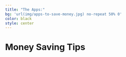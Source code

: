 ```yaml
---
title: "The Apps:"
bg: 'url(img/apps-to-save-money.jpg) no-repeat 50% 0'
color: black
style: center
---
```


# Money Saving Tips






